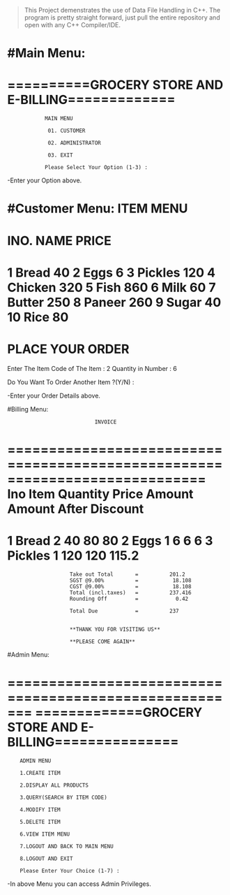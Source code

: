 >This Project demenstrates the use of Data File Handling in C++.
>The program is pretty straight forward, just pull the entire repository and open
with any C++ Compiler/IDE.

#Main Menu:
==================================================
==========GROCERY STORE AND E-BILLING=============
==================================================


                MAIN MENU

                 01. CUSTOMER

                 02. ADMINISTRATOR

                 03. EXIT

                Please Select Your Option (1-3) :

-Enter your Option above.

#Customer Menu:
                ITEM MENU
===============================================
INO.            NAME            PRICE
===============================================
1               Bread           40
2               Eggs            6
3               Pickles         120
4               Chicken         320
5               Fish            860
6               Milk            60
7               Butter          250
8               Paneer          260
9               Sugar           40
10              Rice            80
===============================================
 PLACE YOUR ORDER
===============================================

Enter The Item Code of The Item : 2
Quantity in Number : 6

Do You Want To Order Another Item ?(Y/N) :

-Enter your Order Details above.

#Billing Menu:

                                INVOICE
============================================================================
 Ino    Item    Quantity        Price   Amount  Amount After Discount
============================================================================
 1      Bread   2               40      80              80
 2      Eggs    1               6       6               6
 3      Pickles 1               120     120             115.2
============================================================================

                        Take out Total       =          201.2
                        SGST @9.00%          =           18.108
                        CGST @9.00%          =           18.108
                        Total (incl.taxes)   =          237.416
                        Rounding Off         =            0.42

                        Total Due            =          237


                        **THANK YOU FOR VISITING US**

                        **PLEASE COME AGAIN**

#Admin Menu:

=======================================================
=============GROCERY STORE AND E-BILLING===============
=======================================================


        ADMIN MENU

        1.CREATE ITEM

        2.DISPLAY ALL PRODUCTS

        3.QUERY(SEARCH BY ITEM CODE)

        4.MODIFY ITEM

        5.DELETE ITEM

        6.VIEW ITEM MENU

        7.LOGOUT AND BACK TO MAIN MENU

        8.LOGOUT AND EXIT

        Please Enter Your Choice (1-7) :

-In above Menu you can access Admin Privileges.